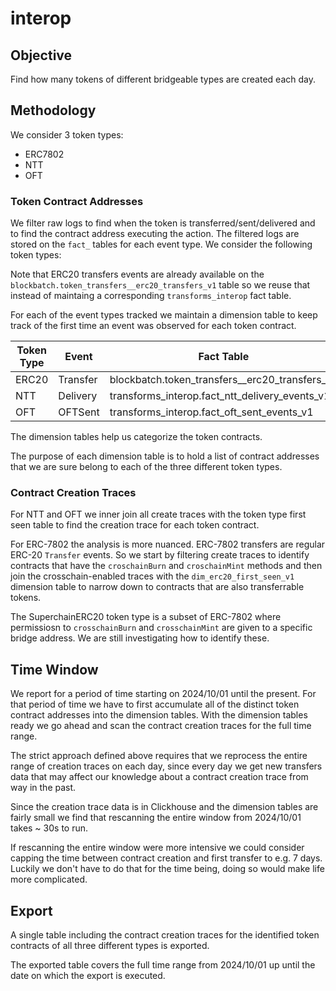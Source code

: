 interop
=======

Objective
---------

Find how many tokens of different bridgeable types are created each day. 


Methodology
-----------

We consider 3 token types:

- ERC7802
- NTT 
- OFT

### Token Contract Addresses

We filter raw logs to find when the token is transferred/sent/delivered and to find the contract
address executing the action. The filtered logs are stored on the `fact_` tables for each event
type. We consider the following token types:

Note that ERC20 transfers events are already available on the 
`blockbatch.token_transfers__erc20_transfers_v1` table so we reuse that instead of maintaing a
corresponding `transforms_interop` fact table.

For each of the event types tracked we maintain a dimension table to keep track of the first
time an event was observed for each token contract.

| Token Type  | Event      | Fact Table                                         | First Seen Table                           |
| ----------- | ---------- | -------------------------------------------------- | ------------------------------------------ |
| ERC20       | Transfer   | blockbatch.token_transfers__erc20_transfers_v1     | transforms_interop.dim_erc20_first_seen_v1 |
| NTT         | Delivery   | transforms_interop.fact_ntt_delivery_events_v1     | transforms_interop.dim_ntt_first_seen_v1   |
| OFT         | OFTSent    | transforms_interop.fact_oft_sent_events_v1         | transforms_interop.dim_oft_first_seen_v1   |

The dimension tables help us categorize the token contracts.

The purpose of each dimension table is to hold a list of contract addresses that we are sure
belong to each of the three different token types.

### Contract Creation Traces

For NTT and OFT we inner join all create traces with the token type first seen table to find the
creation trace for each token contract.

For ERC-7802 the analysis is more nuanced. ERC-7802 transfers are regular ERC-20 `Transfer` events. 
So we start by filtering create traces to identify contracts that have the `croschainBurn` and 
`croschainMint` methods and then join the crosschain-enabled traces with the 
`dim_erc20_first_seen_v1` dimension table to narrow down to contracts that are also transferrable
tokens.

The SuperchainERC20 token type is a subset of ERC-7802 where permissiosn to `crosschainBurn` and
`crosschainMint` are given to a specific bridge address. We are still investigating how to identify
these.


Time Window
-----------

We report for a period of time starting on 2024/10/01 until the present. For that period of time
we have to first accumulate all of the distinct token contract addresses into the dimension tables.
With the dimension tables ready we go ahead and scan the contract creation traces for the full
time range.

The strict approach defined above requires that we reprocess the entire range of creation traces
on each day, since every day we get new transfers data that may affect our knowledge about a
contract creation trace from way in the past.

Since the creation trace data is in Clickhouse and the dimension tables are fairly small we find
that rescanning the entire window from 2024/10/01 takes ~ 30s to run. 

If rescanning the entire window were more intensive we could consider capping the time between
contract creation and first transfer to e.g. 7 days. Luckily we don't have to do that for the time
being, doing so would make life more complicated.


Export
------

A single table including the contract creation traces for the identified token contracts of all
three different types is exported.

The exported table covers the full time range from 2024/10/01 up until the date on which the export
is executed.

